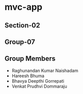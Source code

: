 # mvc-app

## Section-02

## Group-07

## Group Members
- Raghunandan Kumar Naishadam
- Hareesh Bhuma
- Bhavya Deepthi Gorrepati
- Venkat Prudhvi Dommaraju